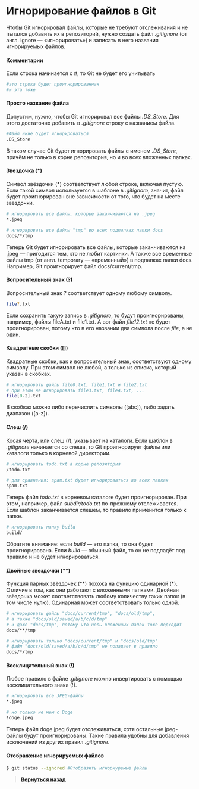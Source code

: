 # Игнорирование файлов в Git

Чтобы Git игнорировал файлы, которые не требуют отслеживания и не пытался добавить их в репозиторий, нужно создать файл *.gitignore* (от англ. ignore — «игнорировать») и записать в него названия игнорируемых файлов.  

#### Комментарии

Если строка начинается с #, то Git не будет его учитывать

``` bash
#это строка будет проигнорированная
#и эта тоже
```

#### Просто название файла

Допустим, нужно, чтобы Git игнорировал все файлы *.DS_Store.* Для этого достаточно добавить в *.gitignore* строку с названием файла.

``` bash
#Файл ниже будет игнорироваться
.DS_Store
```

В таком случае Git будет игнорировать файлы с именем *.DS_Store*, причём не только в корне репозитория, но и во всех вложенных папках.

#### Звездочка (*)

Символ звёздочки (*) соответствует любой строке, включая пустую. Если такой символ используется в шаблоне в *.gitignore*, значит, файл будет проигнорирован вне зависимости от того, что будет на месте звёздочки.

``` bash
# игнорировать все файлы, которые заканчиваются на .jpeg
*.jpeg

# игнорировать все файлы "tmp" во всех подпапках папки docs
docs/*/tmp
```

Теперь Git будет игнорировать все файлы, которые заканчиваются на .jpeg — пригодится тем, кто не любит картинки. А также все временные файлы tmp (от англ. temporary — «временный») в подпапках папки docs. Например, Git проигнорирует файл docs/current/tmp.

#### Вопросительный знак (?)

Вопросительный знак ? соответствует одному любому символу.

``` bash
file?.txt
```

Если сохранить такую запись в *.gitignore*, то будут проигнорированы, например, файлы fileA.txt и file1.txt. А вот файл *file12.txt* не будет проигнорирован, потому что в его названии два символа после *file*, а не один.

#### Квадратные скобки ([])

Квадратные скобки, как и вопросительный знак, соответствуют одному символу. При этом символ не любой, а только из списка, который указан в скобках.

``` bash
# игнорировать файлы file0.txt, file1.txt и file2.txt
# при этом не игнорировать file3.txt, file4.txt, ...
file[0-2].txt
```

В скобках можно либо перечислить символы ([abc]), либо задать диапазон ([a-z]).

#### Слеш (/)

Косая черта, или слеш (/), указывает на каталоги. Если шаблон в *.gitignore* начинается со слеша, то Git проигнорирует файлы или каталоги только в корневой директории.

``` bash
# игнорировать todo.txt в корне репозитория
/todo.txt

# для сравнения: spam.txt будет игнорироваться во всех папках
spam.txt 
```

Теперь файл *todo.txt* в корневом каталоге будет проигнорирован. При этом, например, файл *subdir/todo.txt* по-прежнему отслеживается.  
Если шаблон заканчивается слешем, то правило применится только к папке.

``` bash
# игнорировать папку build
build/ 
```

Обратите внимание: если *build* — это папка, то она будет проигнорирована. Если *build* — обычный файл, то он не подпадёт под правило и не будет игнорироваться.

#### Двойные звездочки (**)

Функция парных звёздочек (**) похожа на функцию одинарной (*). Отличие в том, как они работают с вложенными папками. Двойная звёздочка может соответствовать любому количеству таких папок (в том числе нулю). Одинарная может соответствовать только одной.

``` bash
# игнорировать файлы "docs/current/tmp", "docs/old/tmp",
# а также "docs/old/saved/a/b/c/d/tmp"
# и даже "docs/tmp", потому что ноль вложенных папок тоже подходит
docs/**/tmp

# игнорировать только "docs/current/tmp" и "docs/old/tmp"
# файл "docs/old/saved/a/b/c/d/tmp" не попадает в правило
docs/*/tmp 
```

#### Восклицательный знак (!)

Любое правило в файле *.gitignore* можно инвертировать с помощью восклицательного знака (!).

``` bash
# игнорировать все JPEG-файлы
*.jpeg

# но только не мем с Doge
!doge.jpeg
```

Теперь файл doge.jpeg будет отслеживаться, хотя остальные jpeg-файлы будут проигнорированы. Такие правила удобны для добавления исключений из других правил *.gitignore*.

#### Отображение игнорируемых файлов

``` bash
$ git status --ignored #Отобразить игнориуремые файлы
```

> [**Вернуться назад**](https://github.com/ilezzov-code/GitCrib/)
